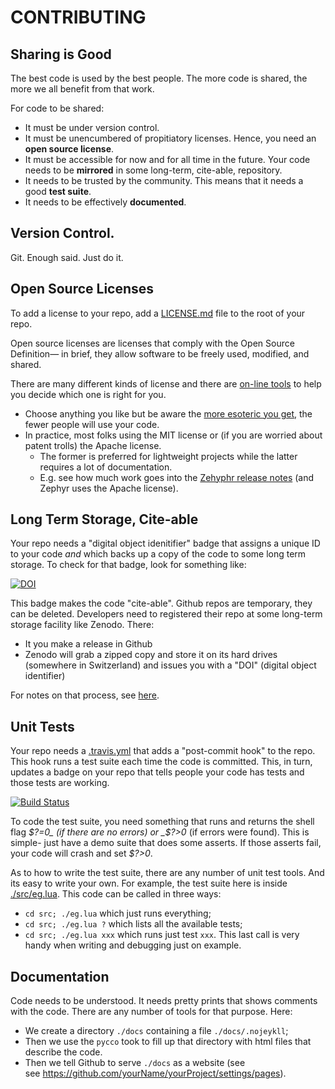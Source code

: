 # CONTRIBUTING

## Sharing  is Good

The best code is used by the best people.
The more code is shared, the more we all benefit from that work.

For code to be shared:

- It must be under version control.
- It must be unencumbered of  propitiatory licenses.
  Hence, you need an **open source license**. 
- It must be accessible for now and for all time in the future.
  Your code needs to be **mirrored** 
  in some long-term, cite-able, repository.
- It needs to be  trusted by the community. This means that it needs a good
  **test suite**.
- It needs to be effectively **documented**.

## Version Control.

Git. Enough  said. Just do it.

## Open Source Licenses

To add a license to your repo, add a  [LICENSE.md](https://github.com/timm/keys/blob/main/LICENSE.md)
file to the root of your repo.

Open source licenses are licenses that comply with the Open Source Definition— 
in brief, they allow software to be freely used, modified, and shared. 

There are many different kinds of license and there are [on-line tools](https://choosealicense.com)
to help you decide which one is right for you.

- Choose anything you like but be aware the 
  [more esoteric you get](http://www.wtfpl.net), the fewer people will use your code.
- In practice, most folks using the MIT license or (if you are worried
  about patent trolls) the Apache license. 
  - The former is preferred for lightweight projects while the latter 
    requires a lot of documentation. 
  - E.g. see how much work goes into the [Zehyphr release notes](https://github.com/zephyrproject-rtos/zephyr/releases/tag/zephyr-v2.5.0) 
    (and Zephyr uses the Apache license).


## Long Term Storage, Cite-able

Your repo needs a "digital object idenitifier" badge that assigns a unique ID
to your code _and_ which backs up a copy of the code to some long term storage. 
To check for that badge, look for something like:

[![DOI](https://zenodo.org/badge/DOI/10.5281/zenodo.4728990.svg)](https://doi.org/10.5281/zenodo.4728990)

This badge makes the code "cite-able".
Github repos are temporary, they  can be deleted. Developers need to
registered their repo at some long-term storage facility  like Zenodo. There:

- It you make a release in Github
- Zenodo will grab a zipped copy and store it on its
hard drives (somewhere in Switzerland) and issues you with a "DOI" (digital object
identifier) 

For notes on that process, see [here](http://guides.github.com/activities/citable-code/).

## Unit Tests

Your repo needs a [.travis.yml](https://github.com/timm/keys/blob/main/.travis.yml)
that adds a "post-commit hook" to the  repo. This hook runs a test suite each time
the code is committed. This, in turn, updates a badge on your repo that  tells people
your code has  tests and those tests are working.

[![Build Status](https://travis-ci.com/timm/keys.svg?branch=main)](https://travis-ci.com/timm/keys)

To code the test suite, you need something that runs and returns 
the shell flag _$?=0_ (if there 
are no errors) or _$?&gt;0_ (if errors were found). This is simple- just have a demo
suite that does some asserts. If those asserts fail, your code will crash  and set
_$?&gt;0_.

As to how to write the test suite, there are any number of unit test tools.
And its easy to write your own. For example, the  test suite here  is inside
[./src/eg.lua](https://github.com/timm/keys/blob/main/src/eg.lua). This code can be called in
three ways:

- `cd src; ./eg.lua` which just runs everything;
- `cd src; ./eg.lua ?` which lists all the  available tests;
- `cd src; ./eg.lua xxx` which runs just test `xxx`. This last call
  is very handy when writing and debugging just on example.

## Documentation

Code needs to be understood. It needs pretty prints that shows comments with the code.
There are  any number of tools for that purpose. Here:

- We create a directory `./docs` containing a file `./docs/.nojeykll`;
- Then we use the `pycco` took to fill up that directory with html files
  that describe the code.
- Then we tell Github to serve `./docs` as a website (see  
  see https://github.com/yourName/yourProject/settings/pages).

